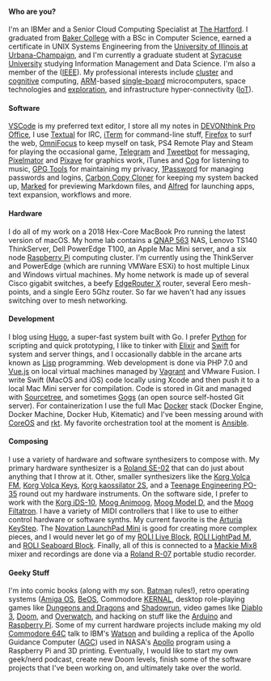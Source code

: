 
#### Who are you?
I'm an IBMer and a Senior Cloud Computing Specialist at [The Hartford](http://www.thehartford.com). I graduated from [Baker College](https://www.baker.edu) with a BSc in Computer Science, earned a certificate in UNIX Systems Engineering from the [University of Illinois at Urbana-Champaign](http://illinois.edu), and I'm currently a graduate student at [Syracuse University](https://www.syracuse.edu/) studying Information Management and Data Science. I'm also a member of the ([IEEE](https://www.ieee.org)). My professional interests include [cluster](https://en.wikipedia.org/wiki/Computer_cluster) and [cognitive](https://en.wikipedia.org/wiki/Cognitive_computing) computing, [ARM](http://arm.com/)-based [single-board](https://en.wikipedia.org/wiki/Single-board_computer) microcomputers, space technologies and [exploration](http://www.nasa.gov/exploration/home/index.html), and infrastructure hyper-connectivity ([IoT](http://www.ti.com/ww/en/internet_of_things/iot-overview.html)).

#### Software
[VSCode](https://code.visualstudio.com) is my preferred text editor, I store all my notes in [DEVONthink Pro Office](http://www.devontechnologies.com/products/devonthink/devonthink-pro-office.html), I use [Textual](https://www.codeux.com) for IRC, [iTerm](https://www.iterm2.com) for command-line stuff, [Firefox](https://www.mozilla.org/en-US/firefox/desktop/) to surf the web, [OmniFocus](https://www.omnigroup.com/omnifocus) to keep myself on task, PS4 Remote Play and Steam for playing the occasional game, [Telegram](https://telegram.org) and [Tweetbot](https://tapbots.com/tweetbot/) for messaging, [Pixelmator](http://www.pixelmator.com) and [Pixave](http://www.littlehj.com) for graphics work, iTunes and [Cog](https://cogx.org) for listening to music, [GPG Tools](https://gpgtools.org) for maintaining my privacy, [1Password](https://1password.com) for managing passwords and logins, [Carbon Copy Cloner](https://bombich.com/) for keeping my system backed up, [Marked](http://marked2app.com) for previewing Markdown files, and [Alfred](https://www.alfredapp.com) for launching apps, text expansion, workflows and more.

#### Hardware
I do all of my work on a 2018 Hex-Core MacBook Pro running the latest version of macOS. My home lab contains a [QNAP 563](https://www.qnap.com/en-us/product/model.php?II=194&event=2) NAS, Lenovo TS140 ThinkServer, Dell PowerEdge T100, an Apple Mac Mini server, and a six node [Raspberry Pi](https://www.raspberrypi.org) computing cluster. I'm currently using the ThinkServer and PowerEdge (which are running VMWare ESXi) to host multiple Linux and Windows virtual machines. My home network is made up of several Cisco gigabit switches, a beefy [EdgeRouter X](https://www.ubnt.com/edgemax/edgerouter-x/) router, several Eero mesh-points, and a single Eero 5Ghz router. So far we haven't had any issues switching over to mesh networking.

#### Development
I blog using [Hugo](http://gohugo.io/), a super-fast system built with Go. I prefer [Python](http://www.python.org/) for scripting and quick prototyping, I like to tinker with [Elixir](https://elixir-lang.org/) and [Swift](https://swift.org/) for system and server things, and I occasionally dabble in the arcane arts known as [Lisp](http://www.newlisp.org/) programming. Web development is done via PHP 7.0 and [Vue.js](https://vuejs.org) on local virtual machines managed by [Vagrant](https://www.vagrantup.com) and VMware Fusion. I write Swift (MacOS and iOS) code locally using Xcode and then push it to a local Mac Mini server for compilation. Code is stored in Git and managed with [Sourcetree](https://www.sourcetreeapp.com), and sometimes [Gogs](https://gogs.io/) (an open source self-hosted Git server). For containerization I use the full Mac [Docker](https://www.docker.com/products/docker#/mac) stack (Docker Engine, Docker Machine, Docker Hub, Kitematic) and I've been messing around with [CoreOS](http://coreos.com) and [rkt](https://coreos.com/rkt). My favorite orchestration tool at the moment is [Ansible](https://www.ansible.com).

#### Composing

I use a variety of hardware and software synthesizers to compose with. My primary hardware synthesizer is a [Roland SE-02](https://amzn.to/2OHYbFw) that can do just about anything that I throw at it. Other, smaller synthesizers like the [Korg Volca FM](https://amzn.to/2PiATrd), [Korg Volca Keys](https://amzn.to/2L0gZxM), [Korg kaossilator 2S](https://amzn.to/2MvcmAr), and a [Teenage Engineering PO-35](https://amzn.to/2waC6YB) round out my hardware instruments. On the software side, I prefer to work with the [Korg iDS-10](https://www.korg.com/us/products/software/korg_ids_10/), [Moog Animoog](https://www.moogmusic.com/products/apps/animoog-0), [Moog Model D](https://www.moogmusic.com/products/apps/minimoog-model-d-app), and the [Moog Filtatron](https://www.moogmusic.com/products/apps/filtatron). I have a variety of MIDI controllers that I like to use to either control hardware or software synths. My current favorite is the [Arturia KeyStep](https://amzn.to/2vPbywQ). The [Novation LaunchPad Mini](https://amzn.to/2Pi1pAJ) is good for creating more complex pieces, and I would never let go of my [ROLI Live Block](https://amzn.to/2vSeLM1), [ROLI LightPad M](https://amzn.to/2PgRVG0), and [ROLI Seaboard Block](https://amzn.to/2PgS1NS). Finally, all of this is connected to a [Mackie Mix8](https://amzn.to/2MRBVsA) mixer and recordings are done via a [Roland R-07](https://amzn.to/2wa2eTy) portable studio recorder.

#### Geeky Stuff
I'm into comic books (along with my son. [Batman](http://www.dccomics.com/characters/batman) rules!), retro operating systems ([Amiga OS](https://en.wikipedia.org/wiki/AmigaOS), [BeOS](https://en.wikipedia.org/wiki/BeOS), Commodore [KERNAL](https://en.wikipedia.org/wiki/KERNAL), desktop role-playing games like [Dungeons and Dragons](http://dnd.wizards.com/) and [Shadowrun](http://www.shadowrun.com), video games like [Diablo 3](us.battle.net/d3), [Doom](http://doom.com/en-us/), and [Overwatch](https://playoverwatch.com), and hacking on stuff like the [Arduino](http://www.arduino.cc/) and [Raspberry Pi](http://www.raspberrypi.org/). Some of my current hardware projects include making my old [Commodore 64C](http://www.mos6502.com/my-commodore-collection/commodore-64-series/commodore-64c/) talk to IBM's [Watson](http://www.ibm.com/smarterplanet/us/en/ibmwatson/what-is-watson.html)  and building a replica of the Apollo Guidance Computer ([AGC](https://en.wikipedia.org/wiki/Apollo_Guidance_Computer)) used in NASA's [Apollo](https://en.wikipedia.org/wiki/Apollo_program) program using a Raspberry Pi and 3D printing. Eventually, I would like to start my own geek/nerd podcast, create new Doom levels, finish some of the software projects that I've been working on, and ultimately take over the world.


